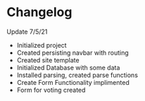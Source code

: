 # Changelog

Update 7/5/21

- Initialized project
- Created persisting navbar with routing
- Created site template
- Initialized Database with some data
- Installed parsing, created parse functions
- Create Form Functionality implimented
- Form for voting created
